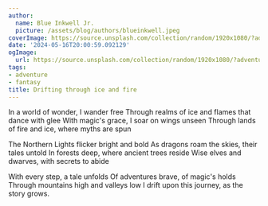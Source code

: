 ```yaml
---
author:
  name: Blue Inkwell Jr.
  picture: /assets/blog/authors/blueinkwell.jpeg
coverImage: https://source.unsplash.com/collection/random/1920x1080/?adventure
date: '2024-05-16T20:00:59.092129'
ogImage:
  url: https://source.unsplash.com/collection/random/1920x1080/?adventure
tags:
- adventure
- fantasy
title: Drifting through ice and fire
---
```


In a world of wonder, I wander free
Through realms of ice and flames that dance with glee
With magic's grace, I soar on wings unseen
Through lands of fire and ice, where myths are spun

The Northern Lights flicker bright and bold
As dragons roam the skies, their tales untold
In forests deep, where ancient trees reside
Wise elves and dwarves, with secrets to abide

With every step, a tale unfolds
Of adventures brave, of magic's holds
Through mountains high and valleys low
I drift upon this journey, as the story grows.